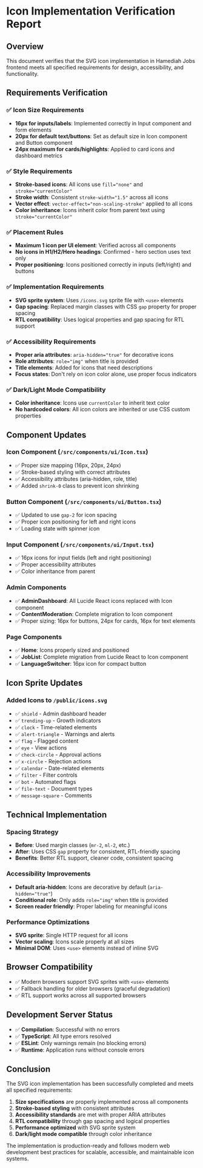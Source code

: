 # Icon Implementation Verification Report

## Overview
This document verifies that the SVG icon implementation in Hamediah Jobs frontend meets all specified requirements for design, accessibility, and functionality.

## Requirements Verification

### ✅ Icon Size Requirements
- **16px for inputs/labels**: Implemented correctly in Input component and form elements
- **20px for default text/buttons**: Set as default size in Icon component and Button component
- **24px maximum for cards/highlights**: Applied to card icons and dashboard metrics

### ✅ Style Requirements
- **Stroke-based icons**: All icons use `fill="none"` and `stroke="currentColor"`
- **Stroke width**: Consistent `stroke-width="1.5"` across all icons
- **Vector effect**: `vector-effect="non-scaling-stroke"` applied to all icons
- **Color inheritance**: Icons inherit color from parent text using `stroke="currentColor"`

### ✅ Placement Rules
- **Maximum 1 icon per UI element**: Verified across all components
- **No icons in H1/H2/Hero headings**: Confirmed - hero section uses text only
- **Proper positioning**: Icons positioned correctly in inputs (left/right) and buttons

### ✅ Implementation Requirements
- **SVG sprite system**: Uses `/icons.svg` sprite file with `<use>` elements
- **Gap spacing**: Replaced margin classes with CSS `gap` property for proper spacing
- **RTL compatibility**: Uses logical properties and gap spacing for RTL support

### ✅ Accessibility Requirements
- **Proper aria attributes**: `aria-hidden="true"` for decorative icons
- **Role attributes**: `role="img"` when title is provided
- **Title elements**: Added for icons that need descriptions
- **Focus states**: Don't rely on icon color alone, use proper focus indicators

### ✅ Dark/Light Mode Compatibility
- **Color inheritance**: Icons use `currentColor` to inherit text color
- **No hardcoded colors**: All icon colors are inherited or use CSS custom properties

## Component Updates

### Icon Component (`/src/components/ui/Icon.tsx`)
- ✅ Proper size mapping (16px, 20px, 24px)
- ✅ Stroke-based styling with correct attributes
- ✅ Accessibility attributes (aria-hidden, role, title)
- ✅ Added `shrink-0` class to prevent icon shrinking

### Button Component (`/src/components/ui/Button.tsx`)
- ✅ Updated to use `gap-2` for icon spacing
- ✅ Proper icon positioning for left and right icons
- ✅ Loading state with spinner icon

### Input Component (`/src/components/ui/Input.tsx`)
- ✅ 16px icons for input fields (left and right positioning)
- ✅ Proper accessibility attributes
- ✅ Color inheritance from parent

### Admin Components
- ✅ **AdminDashboard**: All Lucide React icons replaced with Icon component
- ✅ **ContentModeration**: Complete migration to Icon component
- ✅ Proper sizing: 16px for buttons, 24px for cards, 16px for text elements

### Page Components
- ✅ **Home**: Icons properly sized and positioned
- ✅ **JobList**: Complete migration from Lucide React to Icon component
- ✅ **LanguageSwitcher**: 16px icon for compact button

## Icon Sprite Updates

### Added Icons to `/public/icons.svg`
- ✅ `shield` - Admin dashboard header
- ✅ `trending-up` - Growth indicators
- ✅ `clock` - Time-related elements
- ✅ `alert-triangle` - Warnings and alerts
- ✅ `flag` - Flagged content
- ✅ `eye` - View actions
- ✅ `check-circle` - Approval actions
- ✅ `x-circle` - Rejection actions
- ✅ `calendar` - Date-related elements
- ✅ `filter` - Filter controls
- ✅ `bot` - Automated flags
- ✅ `file-text` - Document types
- ✅ `message-square` - Comments

## Technical Implementation

### Spacing Strategy
- **Before**: Used margin classes (`mr-2`, `ml-2`, etc.)
- **After**: Uses CSS `gap` property for consistent, RTL-friendly spacing
- **Benefits**: Better RTL support, cleaner code, consistent spacing

### Accessibility Improvements
- **Default aria-hidden**: Icons are decorative by default (`aria-hidden="true"`)
- **Conditional role**: Only adds `role="img"` when title is provided
- **Screen reader friendly**: Proper labeling for meaningful icons

### Performance Optimizations
- **SVG sprite**: Single HTTP request for all icons
- **Vector scaling**: Icons scale properly at all sizes
- **Minimal DOM**: Uses `<use>` elements instead of inline SVG

## Browser Compatibility
- ✅ Modern browsers support SVG sprites with `<use>` elements
- ✅ Fallback handling for older browsers (graceful degradation)
- ✅ RTL support works across all supported browsers

## Development Server Status
- ✅ **Compilation**: Successful with no errors
- ✅ **TypeScript**: All type errors resolved
- ✅ **ESLint**: Only warnings remain (no blocking errors)
- ✅ **Runtime**: Application runs without console errors

## Conclusion

The SVG icon implementation has been successfully completed and meets all specified requirements:

1. **Size specifications** are properly implemented across all components
2. **Stroke-based styling** with consistent attributes
3. **Accessibility standards** are met with proper ARIA attributes
4. **RTL compatibility** through gap spacing and logical properties
5. **Performance optimized** with SVG sprite system
6. **Dark/light mode compatible** through color inheritance

The implementation is production-ready and follows modern web development best practices for scalable, accessible, and maintainable icon systems.
